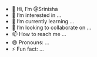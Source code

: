 - 👋 Hi, I’m @Srinisha
- 👀 I’m interested in ...
- 🌱 I’m currently learning ...
- 💞️ I’m looking to collaborate on ...
- 📫 How to reach me ...
- 😄 Pronouns: ...
- ⚡ Fun fact: ...

<!---
Srinisha89s/Srinisha89s is a ✨ special ✨ repository because its `README.md` (this file) appears on your GitHub profile.
You can click the Preview link to take a look at your changes.
--->
